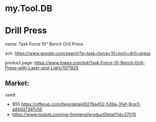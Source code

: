 # my.Tool.DB

# Drill Press
name: Task Force 10" Bench Drill Press

sch: https://www.google.com/search?q=task+force+10+inch+drill+press

product page: https://www.lowes.com/pd/Task-Force-10-Bench-Drill-Press-with-Laser-and-Light/1071925

## Market:
used:
- $55 https://offerup.com/item/detail/6276a452-539a-31ef-9ce3-a950d7397c55
- https://www.toolots.com/ng-frontend/productDetail?id=27015
